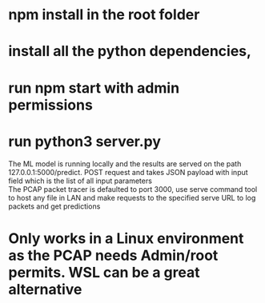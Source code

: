 # npm install in the root folder
# install all the python dependencies,
# run npm start with admin permissions
# run python3 server.py
The ML model is running locally and the results are served on the path 127.0.0.1:5000/predict. POST request and takes JSON payload with input field which is the list of all input parameters  
The PCAP packet tracer is defaulted to port 3000, use serve command tool to host any file in LAN and make requests to the specified serve URL to log packets and get predictions

# Only works in a Linux environment as the PCAP needs Admin/root permits. WSL can be a great alternative